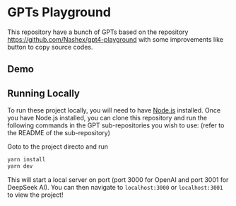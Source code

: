 # GPTs Playground

This repository have a bunch of GPTs based on the repository https://github.com/Nashex/gpt4-playground with some improvements like button to copy source codes.

## Demo

## Running Locally
To run these project locally, you will need to have [Node.js](https://nodejs.org/en/) installed. Once you have Node.js installed, you can clone this repository and run the following commands in the GPT sub-repositories you wish to use: (refer to the README of the sub-repository)

Goto to the project directo and run 
```bash
yarn install
yarn dev
```

This will start a local server on port (port 3000 for OpenAI and port 3001 for DeepSeek AI). You can then navigate to `localhost:3000` or `localhost:3001` to view the project!


